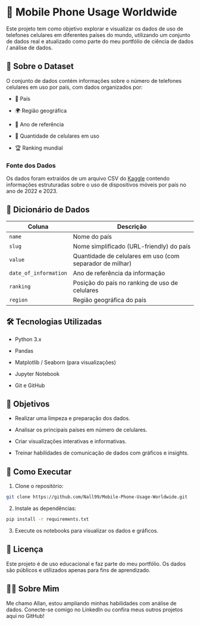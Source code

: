 # 📱 Mobile Phone Usage Worldwide
Este projeto tem como objetivo explorar e visualizar os dados de uso de telefones celulares em diferentes países do mundo, utilizando um conjunto de dados real e atualizado como parte do meu portfólio de ciência de dados / análise de dados.

## 📂 Sobre o Dataset
O conjunto de dados contém informações sobre o número de telefones celulares em uso por país, com dados organizados por:

- 📌 País

- 🌍 Região geográfica

- 📆 Ano de referência

- 🔢 Quantidade de celulares em uso

- 🏆 Ranking mundial

### Fonte dos Dados
Os dados foram extraídos de um arquivo CSV do [Kaggle](https://www.kaggle.com/datasets/memoonaqaiser/mobile-phone-usage/data) contendo informações estruturadas sobre o uso de dispositivos móveis por país no ano de 2022 e 2023.

## 🧩 Dicionário de Dados
| Coluna                | Descrição                                                |
| --------------------- | -------------------------------------------------------- |
| `name`                | Nome do país                                             |
| `slug`                | Nome simplificado (URL-friendly) do país                 |
| `value`               | Quantidade de celulares em uso (com separador de milhar) |
| `date_of_information` | Ano de referência da informação                          |
| `ranking`             | Posição do país no ranking de uso de celulares           |
| `region`              | Região geográfica do país                                |


## 🛠 Tecnologias Utilizadas
- Python 3.x

- Pandas

- Matplotlib / Seaborn (para visualizações)

- Jupyter Notebook

- Git e GitHub

## 🎯 Objetivos
- Realizar uma limpeza e preparação dos dados.

- Analisar os principais países em número de celulares.

- Criar visualizações interativas e informativas.

- Treinar habilidades de comunicação de dados com gráficos e insights.

## 🚀 Como Executar
1. Clone o repositório:
```bash
git clone https://github.com/Nall99/Mobile-Phone-Usage-Worldwide.git
```
2. Instale as dependências:
```bash
pip install -r requirements.txt
```
3. Execute os notebooks para visualizar os dados e gráficos.

## 📎 Licença
Este projeto é de uso educacional e faz parte do meu portfólio. Os dados são públicos e utilizados apenas para fins de aprendizado.

## 🙋‍♂️ Sobre Mim
Me chamo Allan, estou ampliando minhas habilidades com análise de dados. Conecte-se comigo no LinkedIn ou confira meus outros projetos aqui no GitHub!

